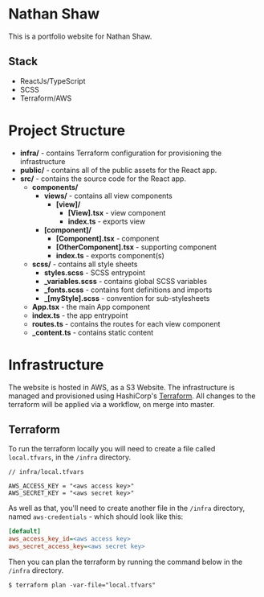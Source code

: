 # Nathan Shaw

This is a portfolio website for Nathan Shaw.

## Stack

- ReactJs/TypeScript
- SCSS
- Terraform/AWS

# Project Structure

- **infra/** - contains Terraform configuration for provisioning the infrastructure
- **public/** - contains all of the public assets for the React app.
- **src/** - contains the source code for the React app.
  - **components/**
    - **views/** - contains all view components
      - **[view]/**
        - **[View].tsx** - view component
        - **index.ts** - exports view
    - **[component]/**
      - **[Component].tsx** - component
      - **[OtherComponent].tsx** - supporting component
      - **index.ts** - exports component(s)
  - **scss/** - contains all style sheets
    - **styles.scss** - SCSS entrypoint
    - **\_variables.scss** - contains global SCSS variables
    - **\_fonts.scss** - contains font definitions and imports
    - **\_[myStyle].scss** - convention for sub-stylesheets
  - **App.tsx** - the main App component
  - **index.ts** - the app entrypoint
  - **routes.ts** - contains the routes for each view component
  - **\_content.ts** - contains static content

# Infrastructure

The website is hosted in AWS, as a S3 Website. The infrastructure is managed and provisioned using HashiCorp's [Terraform](https://www.terraform.io/). All changes to the terraform will be applied via a workflow, on merge into master.

## Terraform

To run the terraform locally you will need to create a file called `local.tfvars`, in the `/infra` directory.

```hcl
// infra/local.tfvars

AWS_ACCESS_KEY = "<aws access key>"
AWS_SECRET_KEY = "<aws secret key>"
```

As well as that, you'll need to create another file in the `/infra` directory, named `aws-credentials` - which should look like this:

```ini
[default]
aws_access_key_id=<aws access key>
aws_secret_access_key=<aws secret key>
```

Then you can plan the terraform by running the command below in the `/infra` directory.

```
$ terraform plan -var-file="local.tfvars"
```
